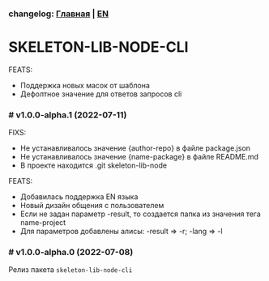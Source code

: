 ### changelog: [Главная](./../README.md) | [EN](./CHANGELOG-EN.md)

# SKELETON-LIB-NODE-CLI

FEATS:

- Поддержка новых масок от шаблона
- Дефолтное значение для ответов запросов cli

### # v1.0.0-alpha.1 (2022-07-11)

FIXS:

- Не устанавливалось значение {author-repo} в файле package.json
- Не устанавливалось значение {name-package} в файле README.md
- В проекте находится .git skeleton-lib-node

FEATS:

- Добавилась поддержка EN языка
- Новый дизайн общения с пользователем
- Если не задан параметр -result, то создается папка из значения тега name-project
- Для параметров добавлены алисы: -result => -r; -lang => -l

### # v1.0.0-alpha.0 (2022-07-08)

Релиз пакета `skeleton-lib-node-cli`
